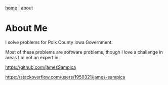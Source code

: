 [home](./index.md) | about

# About Me

I solve problems for Polk County Iowa Government.

Most of these problems are software problems, though I love a challenge in areas I'm not an expert in.

https://github.com/jamesSampica

https://stackoverflow.com/users/1950321/james-sampica
